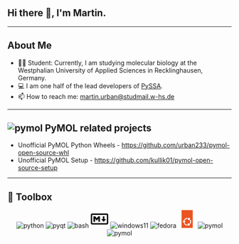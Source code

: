 <h2>Hi there 👋, I'm Martin.</h2> 
    
---
## About Me
- 👨‍💻 Student: Currently, I am studying molecular biology at the Westphalian University of Applied Sciences in Recklinghausen, Germany.
- 💻 I am one half of the lead developers of [PySSA](https://github.com/urban233/PySSA).
- 📫 How to reach me: martin.urban@studmail.w-hs.de

---
## <img src="https://github.com/schrodinger/pymol-open-source/blob/master/data/pymol/icons/icon2.svg" alt="pymol" width="24" height="24" align="bottom"/> PyMOL related projects
- Unofficial PyMOL Python Wheels - https://github.com/urban233/pymol-open-source-whl
- Unofficial PyMOL Setup - https://github.com/kullik01/pymol-open-source-setup
  
---
## 🧰 Toolbox
<p align="center">
  <img src="https://www.vectorlogo.zone/logos/python/python-icon.svg" alt="python" width="40" height="40"/>
  <img src="https://upload.wikimedia.org/wikipedia/commons/e/e6/Python_and_Qt.svg" alt="pyqt" width="40" height="40"/>
  <img src="https://www.vectorlogo.zone/logos/gnu_bash/gnu_bash-icon.svg" alt="bash" width="40" height="40"/>
  <img src="https://github.com/devicons/devicon/blob/master/icons/markdown/markdown-original.svg" alt="markdown" width="40" height="40"/>
  <img src="https://upload.wikimedia.org/wikipedia/commons/8/87/Windows_logo_-_2021.svg" alt="windows11" height="40"/>
  <img src="https://upload.wikimedia.org/wikipedia/commons/3/3f/Fedora_logo.svg" alt="fedora" width="40" height="40"/>
  <img src="https://github.com/devicons/devicon/blob/master/icons/ubuntu/ubuntu-plain.svg" alt="ubuntu" width="40" height="40"/>
  <img src="https://github.com/schrodinger/pymol-open-source/blob/master/data/pymol/icons/icon2.svg" alt="pymol" width="40" height="40"/>
  <img src="https://raw.githubusercontent.com/sokrypton/ColabFold/main/.github/ColabFold_Marv_Logo.png" alt="pymol" width="40" height="40"/>
</p>
<br/>
